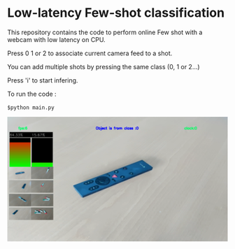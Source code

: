 # Low-latency Few-shot classification 

This repository contains the code to perform online Few shot with a webcam with low latency on CPU. 

Press 0 1 or 2 to associate current camera feed to a shot.

You can add multiple shots by pressing the same class (0, 1 or 2...)

Press 'i' to start infering.

To run the code :

    $python main.py

![plot](./static/demo_webcam.png)

